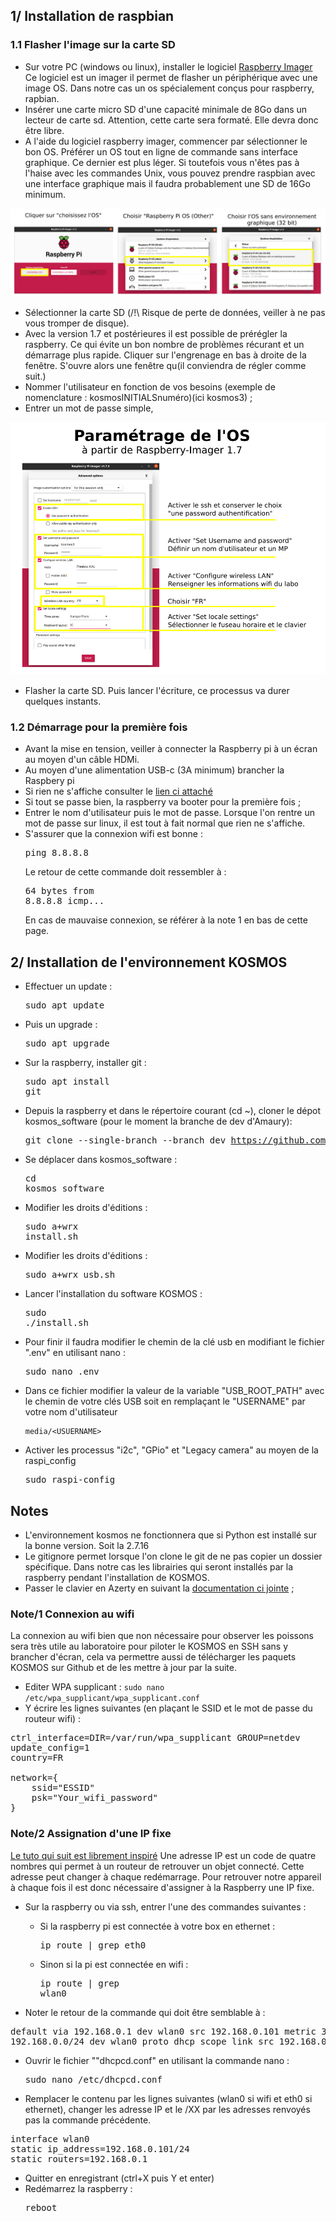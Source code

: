 ## 1/ Installation de raspbian 

### 1.1 Flasher l'image sur la carte SD

 - Sur votre PC (windows ou linux), installer le logiciel [Raspberry Imager](https://www.raspberrypi.com/software/) Ce logiciel est un imager il permet de flasher un périphérique avec une image OS. Dans notre cas un os spécialement conçus pour raspberry, rapbian. 
 - Insérer une carte micro SD d'une capacité minimale de 8Go dans un lecteur de carte sd. Attention, cette carte sera formaté. Elle devra donc être libre.
 - A l'aide du logiciel raspberry imager, commencer par sélectionner le bon OS. Préférer un OS tout en ligne de commande sans interface graphique. Ce dernier est plus léger. Si toutefois vous n'êtes pas à l'haise avec les commandes Unix, vous pouvez prendre raspbian avec une interface graphique mais il faudra probablement une SD de 16Go minimum. 

![IS1-1](pictures/install_software/IS1-1.JPG)
  
 - Sélectionner la carte SD (/!\ Risque de perte de données, veiller à ne pas vous tromper de disque). 
 - Avec la version 1.7 et postérieures il est possible de prérégler la raspberry. Ce qui évite un bon nombre de problèmes récurant et un démarrage plus rapide. Cliquer sur l'engrenage en bas à droite de la fenêtre. S'ouvre alors une fenêtre qu(il conviendra de régler comme suit.)
 - Nommer l'utilisateur en fonction de vos besoins (exemple de nomenclature : kosmosINITIALSnuméro)(ici kosmos3) ;
 - Entrer un mot de passe simple,

![IS1-1](pictures/install_software/IS1-2.png)

 - Flasher la carte SD. Puis lancer l'écriture, ce processus va durer quelques instants. 


### 1.2 Démarrage pour la première fois

 - Avant la mise en tension, veiller à connecter la Raspberry pi à un écran au moyen d'un câble HDMi. 
 - Au moyen d'une alimentation USB-c (3A minimum) brancher la Raspbery pi
 - Si rien ne s'affiche consulter le [lien ci attaché](https://kosmos.fish/wiki/?FormTechno&vue=consulter&action=voir_fiche&id_fiche=ResoluPasDAffichageHdmiAuDemarrageDeL&message=ajout_ok)
 - Si tout se passe bien, la raspberry va booter pour la première fois ;
 - Entrer le nom d'utilisateur puis le mot de passe. Lorsque l'on rentre un mot de passe sur linux, il est tout à fait normal que rien ne s'affiche. 
 - S'assurer que la connexion wifi est bonne : <pre>ping 8.8.8.8</pre> Le retour de cette commande doit ressembler à : <pre>64 bytes from 8.8.8.8 icmp...</pre> En cas de mauvaise connexion, se référer à la note 1 en bas de cette page.


## 2/ Installation de l'environnement KOSMOS

 - Effectuer un update : <pre>sudo apt update</pre>
 - Puis un upgrade : <pre>sudo apt upgrade</pre>
 - Sur la raspberry, installer git : <pre>sudo apt install git</pre>
 - Depuis la raspberry et dans le répertoire courant (cd ~), cloner le dépot kosmos_software (pour le moment la branche de dev d'Amaury): <pre>git clone --single-branch --branch dev https://github.com/KonkArLab/kosmos_software.git</pre>
 - Se déplacer dans kosmos_software : <pre>cd kosmos_software</pre>
 - Modifier les droits d'éditions : <pre>sudo a+wrx install.sh</pre>
 - Modifier les droits d'éditions : <pre>sudo a+wrx usb.sh</pre>
 - Lancer l'installation du software KOSMOS : <pre>sudo ./install.sh</pre>
 - Pour finir il faudra modifier le chemin de la clé usb en modifiant le fichier ".env" en utilisant nano : <pre>sudo nano .env</pre>
 - Dans ce fichier modifier la valeur de la variable "USB_ROOT_PATH" avec le chemin de votre clés USB soit en remplaçant le "USERNAME" par votre nom d'utilisateur <pre>`media/<USUERNAME>`</pre>
 - Activer les processus "i2c", "GPio" et "Legacy camera" au moyen de la raspi_config <pre>sudo raspi-config</pre>
 

## Notes
 - L'environnement kosmos ne fonctionnera que si Python est installé sur la bonne version. Soit la 2.7.16
 - Le gitignore permet lorsque l'on clone le git de ne pas copier un dossier spécifique. Dans notre cas les librairies qui seront installés par la raspberry pendant l'installation de KOSMOS. 
 - Passer le clavier en Azerty en suivant la [documentation ci jointe](https://alain-michel.canoprof.fr/eleve/tutoriels/raspberry/premiers-pas-raspberrypi/activities/clavier-en-francais.html) ;


### Note/1 Connexion au wifi
La connexion au wifi bien que non nécessaire pour observer les poissons sera très utile au laboratoire pour piloter le KOSMOS en SSH sans y brancher d'écran, cela va permettre aussi de télécharger les paquets KOSMOS sur Github et de les mettre à jour par la suite.

 - Editer WPA supplicant : ```sudo nano /etc/wpa_supplicant/wpa_supplicant.conf```
 - Y écrire les lignes suivantes (en plaçant le SSID et le mot de passe du routeur wifi) : 

<pre>ctrl_interface=DIR=/var/run/wpa_supplicant GROUP=netdev
update_config=1
country=FR
 
network={
    ssid="ESSID"
    psk="Your_wifi_password"
}</pre>



### Note/2 Assignation d'une IP fixe
[Le tuto qui suit est librement inspiré](https://raspberry-pi.fr/ip-locale-fixe/)
Une adresse IP est un code de quatre nombres qui permet à un routeur de retrouver un objet connecté. Cette adresse peut changer à chaque redémarrage. Pour retrouver notre appareil à chaque fois il est donc nécessaire d'assigner à la Raspberry une IP fixe.

 - Sur la raspberry ou via ssh, entrer l'une des commandes suivantes :
 	- Si la raspberry pi est connectée à votre box en ethernet : <pre>ip route | grep eth0</pre>
	
	- Sinon si la pi est connectée en wifi : <pre>ip route | grep wlan0</pre>
 
 - Noter le retour de la commande qui doit être semblable à :
  <pre>default via 192.168.0.1 dev wlan0 src 192.168.0.101 metric 303 
192.168.0.0/24 dev wlan0 proto dhcp scope link src 192.168.0.101 metric 303</pre>

 - Ouvrir le fichier ""dhcpcd.conf" en utilisant la commande nano :<pre>sudo nano /etc/dhcpcd.conf</pre>

 - Remplacer le contenu par les lignes suivantes (wlan0 si wifi et eth0 si ethernet), changer les adresse IP et le /XX par les adresses renvoyés pas la commande précédente.
<pre>interface wlan0
static ip_address=192.168.0.101/24
static routers=192.168.0.1</pre>

 - Quitter en enregistrant (ctrl+X puis Y et enter)
 - Redémarrez la raspberry : <pre>reboot</pre>



